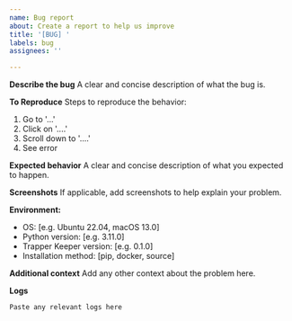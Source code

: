 ```yaml
---
name: Bug report
about: Create a report to help us improve
title: '[BUG] '
labels: bug
assignees: ''

---
```


**Describe the bug**
A clear and concise description of what the bug is.

**To Reproduce**
Steps to reproduce the behavior:
1. Go to '...'
2. Click on '....'
3. Scroll down to '....'
4. See error

**Expected behavior**
A clear and concise description of what you expected to happen.

**Screenshots**
If applicable, add screenshots to help explain your problem.

**Environment:**
 - OS: [e.g. Ubuntu 22.04, macOS 13.0]
 - Python version: [e.g. 3.11.0]
 - Trapper Keeper version: [e.g. 0.1.0]
 - Installation method: [pip, docker, source]

**Additional context**
Add any other context about the problem here.

**Logs**
```
Paste any relevant logs here
```
